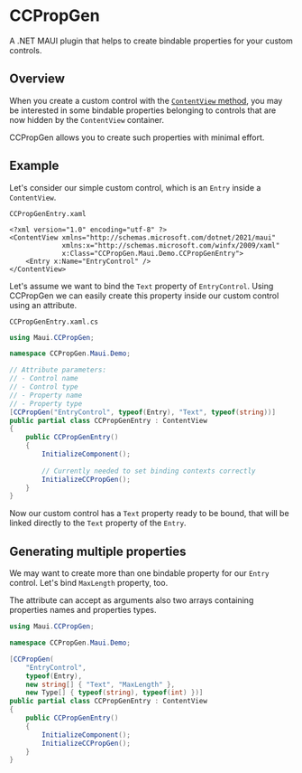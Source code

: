 # CCPropGen
A .NET MAUI plugin that helps to create bindable properties for your custom controls.

## Overview
When you create a custom control with the [`ContentView` method](https://github.com/jsuarezruiz/ways-create-netmaui-controls#3-using-contentview), you may be interested
in some bindable properties belonging to controls that are now hidden by the `ContentView` container.

CCPropGen allows you to create such properties with minimal effort.

## Example
Let's consider our simple custom control, which is an `Entry` inside a `ContentView`.

`CCPropGenEntry.xaml`

```xaml
<?xml version="1.0" encoding="utf-8" ?>
<ContentView xmlns="http://schemas.microsoft.com/dotnet/2021/maui"
             xmlns:x="http://schemas.microsoft.com/winfx/2009/xaml"
             x:Class="CCPropGen.Maui.Demo.CCPropGenEntry">
    <Entry x:Name="EntryControl" />
</ContentView>
```

Let's assume we want to bind the `Text` property of `EntryControl`. Using CCPropGen we can easily create this property inside our custom control using an attribute.

`CCPropGenEntry.xaml.cs`

```csharp
using Maui.CCPropGen;

namespace CCPropGen.Maui.Demo;

// Attribute parameters:
// - Control name
// - Control type
// - Property name
// - Property type
[CCPropGen("EntryControl", typeof(Entry), "Text", typeof(string))]
public partial class CCPropGenEntry : ContentView
{
    public CCPropGenEntry()
    {
        InitializeComponent();
        
        // Currently needed to set binding contexts correctly
        InitializeCCPropGen();
    }
}
```

Now our custom control has a `Text`  property ready to be bound, that will be linked directly to the `Text` property of the `Entry`.

## Generating multiple properties

We may want to create more than one bindable property for our `Entry` control. Let's bind `MaxLength` property, too.

The attribute can accept as arguments also two arrays containing properties names and properties types.

```csharp
using Maui.CCPropGen;

namespace CCPropGen.Maui.Demo;

[CCPropGen(
    "EntryControl",
    typeof(Entry),
    new string[] { "Text", "MaxLength" },
    new Type[] { typeof(string), typeof(int) })] 
public partial class CCPropGenEntry : ContentView
{
	public CCPropGenEntry()
	{
		InitializeComponent();
		InitializeCCPropGen();
	}
}
```
